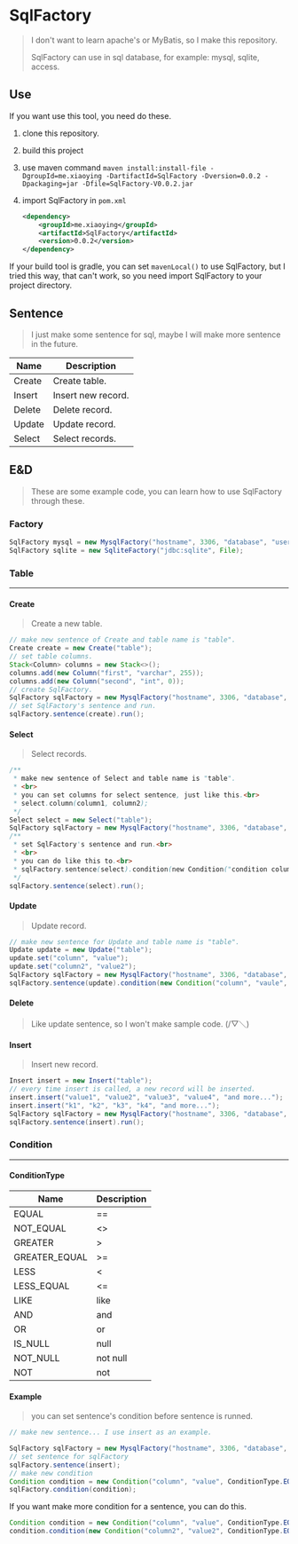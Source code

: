 # SqlFactory

> I don't want to learn apache's or MyBatis, so I make this repository.
>
> SqlFactory can use in sql database, for example: mysql, sqlite, access.



## Use

If you want use this tool, you need do these.

1. clone this repository.

2. build this project

3. use maven command `maven install:install-file -DgroupId=me.xiaoying -DartifactId=SqlFactory -Dversion=0.0.2 -Dpackaging=jar -Dfile=SqlFactory-V0.0.2.jar`

4. import SqlFactory in `pom.xml`

   ```xml
   <dependency>
       <groupId>me.xiaoying</groupId>
       <artifactId>SqlFactory</artifactId>
       <version>0.0.2</version>
   </dependency>
   ```

If your build tool is gradle, you can set `mavenLocal()` to use SqlFactory, but I tried this way, that can't work, so you need import SqlFactory to your project directory.



## Sentence

> I just make some sentence for sql, maybe I will make more sentence in the future.

| Name   | Description        |
| ------ | ------------------ |
| Create | Create table.      |
| Insert | Insert new record. |
| Delete | Delete record.     |
| Update | Update record.     |
| Select | Select records.    |



## E&D

> These are some example code, you can learn how to use SqlFactory through these.



### Factory

```java
SqlFactory mysql = new MysqlFactory("hostname", 3306, "database", "username", "password");
SqlFactory sqlite = new SqliteFactory("jdbc:sqlite", File);
```



### Table

---

#### Create

> Create a new table.

```java
// make new sentence of Create and table name is "table".
Create create = new Create("table");
// set table columns.
Stack<Column> columns = new Stack<>();
columns.add(new Column("first", "varchar", 255));
columns.add(new Column("second", "int", 0));
// create SqlFactory.
SqlFactory sqlFactory = new MysqlFactory("hostname", 3306, "database", "username", "password");
// set SqlFactory's sentence and run.
sqlFactory.sentence(create).run();
```



#### Select

> Select records.

```java
/**
 * make new sentence of Select and table name is "table".
 * <br>
 * you can set columns for select sentence, just like this.<br>
 * select.column(column1, column2);
 */
Select select = new Select("table");
SqlFactory sqlFactory = new MysqlFactory("hostname", 3306, "database", "username", "password");
/**
 * set SqlFactory's sentence and run.<br>
 * <br>
 * you can do like this to.<br>
 * sqlFactory.sentence(select).condition(new Condition("condition column", "value", ConditionType.EQUAL)).run();
 */
sqlFactory.sentence(select).run();
```



#### Update

> Update record.

```java
// make new sentence for Update and table name is "table".
Update update = new Update("table");
update.set("column", "value");
update.set("column2", "value2");
SqlFactory sqlFactory = new MysqlFactory("hostname", 3306, "database", "username", "password");
sqlFactory.sentence(update).condition(new Condition("column", "vaule", ConditionType)).run();
```



#### Delete

> Like update sentence, so I won't make sample code. (/▽＼)



#### Insert

> Insert new record.

```java
Insert insert = new Insert("table");
// every time insert is called, a new record will be inserted.
insert.insert("value1", "value2", "value3", "value4", "and more...");
insert.insert("k1", "k2", "k3", "k4", "and more...");
SqlFactory sqlFactory = new MysqlFactory("hostname", 3306, "database", "username", "password");
sqlFactory.sentence(insert).run();
```



### Condition

---

#### ConditionType

| Name          | Description |
| ------------- | ----------- |
| EQUAL         | ==          |
| NOT_EQUAL     | <>          |
| GREATER       | >           |
| GREATER_EQUAL | >=          |
| LESS          | <           |
| LESS_EQUAL    | <=          |
| LIKE          | like        |
| AND           | and         |
| OR            | or          |
| IS_NULL       | null        |
| NOT_NULL      | not null    |
| NOT           | not         |

#### Example

> you can set sentence's condition before sentence is runned.

```java
// make new sentence... I use insert as an example.

SqlFactory sqlFactory = new MysqlFactory("hostname", 3306, "database", "username", "password");
// set sentence for sqlFactory
sqlFactory.sentence(insert);
// make new condition
Condition condition = new Condition("column", "value", ConditionType.EQUAL);
sqlFactory.condition(condition);
```

If you want make more condition for a sentence, you can do this.

```java
Condition condition = new Condition("column", "value", ConditionType.EQUAL);
condition.condition(new Condition("column2", "value2", ConditionType.EQUAL));
```

